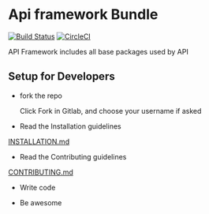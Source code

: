 Api framework Bundle
========================
[![Build Status](https://travis-ci.org/rybakdigital/authentication-bundle.svg?branch=master)](https://travis-ci.org/rybakdigital/authentication-bundle)
[![CircleCI](https://circleci.com/gh/rybakdigital/api-framework-bundle.svg?style=svg)](https://circleci.com/gh/rybakdigital/api-framework-bundle)

API Framework includes all base packages used by API

## Setup for Developers
- fork the repo

    Click Fork in Gitlab, and choose your username if asked

- Read the Installation guidelines

[INSTALLATION.md](https://github.com/rybakdigital/api-frameworkbundle/blob/master/INSTALLATION.md)

 - Read the Contributing guidelines

[CONTRIBUTING.md](https://github.com/rybakdigital/api-frameworkbundle/blob/master/CONTRIBUTING.md)

- Write code

- Be awesome
